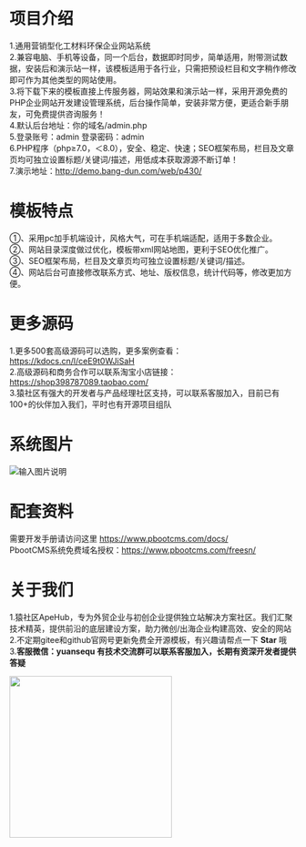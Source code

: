 # 项目介绍
1.通用营销型化工材料环保企业网站系统<br/>
2.兼容电脑、手机等设备，同一个后台，数据即时同步，简单适用，附带测试数据，安装后和演示站一样，该模板适用于各行业，只需把预设栏目和文字稍作修改即可作为其他类型的网站使用。<br/>
3.将下载下来的模板直接上传服务器，网站效果和演示站一样，采用开源免费的PHP企业网站开发建设管理系统，后台操作简单，安装非常方便，更适合新手朋友，可免费提供咨询服务！<br/>
4.默认后台地址：你的域名/admin.php <br/>
5.登录账号：admin     登录密码：admin<br/>
6.PHP程序（php≥7.0，＜8.0），安全、稳定、快速；SEO框架布局，栏目及文章页均可独立设置标题/关键词/描述，用低成本获取源源不断订单！<br/>
7.演示地址：http://demo.bang-dun.com/web/p430/<br/>

# 模板特点
①、采用pc加手机端设计，风格大气，可在手机端适配，适用于多数企业。<br/>
②、网站目录深度做过优化，模板带xml网站地图，更利于SEO优化推广。<br/>
③、SEO框架布局，栏目及文章页均可独立设置标题/关键词/描述。<br/>
④、网站后台可直接修改联系方式、地址、版权信息，统计代码等，修改更加方便。<br/>

# 更多源码
1.更多500套高级源码可以选购，更多案例查看：https://kdocs.cn/l/ceE9t0WJiSaH <br/>
2.高级源码和商务合作可以联系淘宝小店链接：https://shop398787089.taobao.com/ <br/>
3.猿社区有强大的开发者与产品经理社区支持，可以联系客服加入，目前已有100+的伙伴加入我们，平时也有开源项目组队 <br/>

# 系统图片
![输入图片说明](https://gitee.com/apehub/ChemicalIndustry/raw/master/1727281047829.jpg)

# 配套资料
需要开发手册请访问这里 https://www.pbootcms.com/docs/<br/>
PbootCMS系统免费域名授权：https://www.pbootcms.com/freesn/<br/>


# 关于我们
1.猿社区ApeHub，专为外贸企业与初创企业提供独立站解决方案社区。我们汇聚技术精英，提供前沿的底层建设方案，助力微创/出海企业构建高效、安全的网站<br/>
2.不定期gitee和github官网号更新免费全开源模板，有兴趣请帮点一下 **Star** 哦<br/>
3.**客服微信：yuansequ 有技术交流群可以联系客服加入，长期有资深开发者提供答疑**<br/>

<img src="https://gitee.com/apehub/ChemicalIndustry/raw/master/kefu.jpg"  width="284.5" height="284.5"/>
